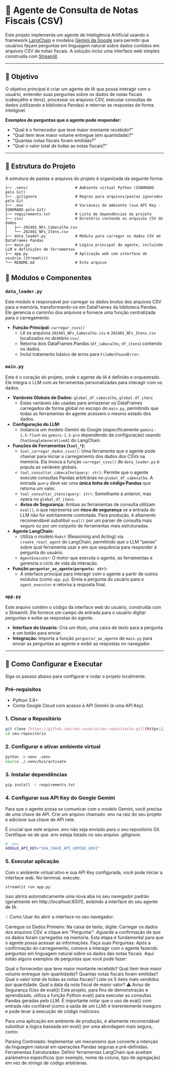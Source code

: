 # 🤖 Agente de Consulta de Notas Fiscais (CSV)

Este projeto implementa um agente de Inteligência Artificial usando o framework [LangChain](https://www.langchain.com/) e modelos [Gemini da Google](https://ai.google.dev/) para permitir que usuários façam perguntas em linguagem natural sobre dados contidos em arquivos CSV de notas fiscais. A solução inclui uma interface web simples construída com [Streamlit](https://streamlit.io/).

---

## 🎯 Objetivo

O objetivo principal é criar um agente de IA que possa interagir com o usuário, entender suas perguntas sobre os dados de notas fiscais (cabeçalho e itens), processar os arquivos CSV, executar consultas de dados (utilizando a biblioteca Pandas) e retornar as respostas de forma inteligível.

**Exemplos de perguntas que o agente pode responder:**
* "Qual é o fornecedor que teve maior montante recebido?"
* "Qual item teve maior volume entregue (em quantidade)?"
* "Quantas notas fiscais foram emitidas?"
* "Qual o valor total de todas as notas fiscais?"

---

## 📂 Estrutura do Projeto

A estrutura de pastas e arquivos do projeto é organizada da seguinte forma:

```
├── .venv/                     # Ambiente virtual Python (IGNORADO pelo Git)
├── .gitignore                 # Regras para arquivos/pastas ignorados pelo Git
├── .env                       # Variáveis de ambiente (sua API Key - IGNORADO pelo Git)
├── requirements.txt           # Lista de dependências do projeto
├── csv/                       # Diretório contendo os arquivos CSV de dados
│   ├── 202401_NFs_Cabecalho.csv
│   └── 202401_NFs_Itens.csv
├── data_loader.py             # Módulo para carregar os dados CSV em DataFrames Pandas
├── main.py                    # Lógica principal do agente, incluindo LLM e definições de ferramentas
├── app.py                     # Aplicação web com interface do usuário (Streamlit)
└── README.md                  # Este arquivo
```

## 🧩 Módulos e Componentes

### `data_loader.py`

Este módulo é responsável por carregar os dados brutos dos arquivos CSV para a memória, transformando-os em DataFrames da biblioteca Pandas. Ele gerencia o caminho dos arquivos e fornece uma função centralizada para o carregamento.

* **Função Principal:** `carregar_csvs()`
    * Lê os arquivos `202401_NFs_Cabecalho.csv` e `202401_NFs_Itens.csv` localizados no diretório `csv/`.
    * Retorna dois DataFrames Pandas (`df_cabecalho`, `df_itens`) contendo os dados.
    * Inclui tratamento básico de erros para `FileNotFoundError`.

### `main.py`

Este é o coração do projeto, onde o agente de IA é definido e orquestrado. Ele integra o LLM com as ferramentas personalizadas para interagir com os dados.

* **Variáveis Globais de Dados:** `global_df_cabecalho`, `global_df_itens`
    * Estas variáveis são usadas para armazenar os DataFrames carregados de forma global no escopo do `main.py`, permitindo que todas as ferramentas do agente acessem o mesmo estado dos dados.
* **Configuração do LLM:**
    * Instancia um modelo Gemini da Google (especificamente `gemini-1.5-flash` ou `gemini-1.5-pro` dependendo da configuração) usando `ChatGoogleGenerativeAI` do LangChain.
* **Funções de Ferramentas (`tool_*`):**
    * `tool_carregar_dados_csvs()`: Uma ferramenta que o agente pode chamar para iniciar o carregamento dos dados dos CSVs na memória. Ela invoca a função `carregar_csvs()` de `data_loader.py` e popula as variáveis globais.
    * `tool_consultar_cabecalho(query: str)`: Permite que o agente execute consultas Pandas arbitrárias no `global_df_cabecalho`. A entrada `query` deve ser uma **única linha de código Pandas** que retorna um valor.
    * `tool_consultar_itens(query: str)`: Semelhante à anterior, mas opera no `global_df_itens`.
    * **Aviso de Segurança:** Ambas as ferramentas de consulta utilizam `eval()`, o que representa um **risco de segurança** se a entrada do LLM não for estritamente controlada. Para produção, é altamente recomendável substituir `eval()` por um parser de consulta mais seguro ou por um conjunto de ferramentas mais estruturadas.
* **Agente LangChain:**
    * Utiliza o modelo `ReAct` (Reasoning and Acting) via `create_react_agent` do LangChain, permitindo que o LLM "pense" sobre qual ferramenta usar e em que sequência para responder à pergunta do usuário.
    * `AgentExecutor`: O motor que executa o agente, as ferramentas e gerencia o ciclo de vida da interação.
* **Função `perguntar_ao_agente(pergunta: str)`:**
    * A interface principal para interagir com o agente a partir de outros módulos (como `app.py`). Envia a pergunta do usuário para o `agent_executor` e retorna a resposta final.

### `app.py`

Este arquivo contém o código da interface web do usuário, construída com o Streamlit. Ele fornece um campo de entrada para o usuário digitar perguntas e exibe as respostas do agente.

* **Interface do Usuário:** Cria um título, uma caixa de texto para a pergunta e um botão para enviar.
* **Integração:** Importa a função `perguntar_ao_agente` de `main.py` para enviar as perguntas ao agente e exibir as respostas no navegador.

---

## 🚀 Como Configurar e Executar

Siga os passos abaixo para configurar e rodar o projeto localmente.

### Pré-requisitos

* Python 3.8+
* Conta Google Cloud com acesso à API Gemini (e uma API Key).

### 1. Clonar o Repositório

```bash
git clone [https://github.com/seu-usuario/seu-repositorio.git](https://github.com/seu-usuario/seu-repositorio.git)
cd seu-repositorio
```

### 2. Configurar e ativar ambiente virtual
```bash
python -m venv .venv
source ./.venv/bin/activate
```

### 3. Instalar dependências
```bash
pip install -r requirements.txt
```

### 4. Configurar sua API Key do Google Gemini
Para que o agente possa se comunicar com o modelo Gemini, você precisa de uma chave de API. Crie um arquivo chamado .env na raiz do seu projeto e adicione sua chave de API nele.

É crucial que este arquivo .env não seja enviado para o seu repositório Git. Certifique-se de que .env esteja listado no seu arquivo .gitignore.
```bash
# .env
GOOGLE_API_KEY="SUA_CHAVE_API_GEMINI_AQUI"
```

### 5. Executar aplicação
Com o ambiente virtual ativo e sua API Key configurada, você pode iniciar a interface web. No terminal, execute:
```bash
streamlit run app.py
```

Isso abrirá automaticamente uma nova aba no seu navegador padrão (geralmente em http://localhost:8501), exibindo a interface do seu agente de IA.

💡 Como Usar
Ao abrir a interface no seu navegador:

Carregue os Dados Primeiro: Na caixa de texto, digite: Carregar os dados dos arquivos CSV. e clique em "Perguntar". Aguarde a confirmação de que os dados foram carregados na memória. Esta etapa é fundamental para que o agente possa acessar as informações.
Faça suas Perguntas: Após a confirmação do carregamento, comece a interagir com o agente fazendo perguntas em linguagem natural sobre os dados das notas fiscais.
Aqui estão alguns exemplos de perguntas que você pode fazer:

Qual o fornecedor que teve maior montante recebido?
Qual item teve maior volume entregue (em quantidade)?
Quantas notas fiscais foram emitidas?
Qual o valor total de todas as notas fiscais?
Liste os 5 itens mais vendidos por quantidade.
Qual a data da nota fiscal de maior valor?
⚠️ Aviso de Segurança (Uso de eval())
Este projeto, para fins de demonstração e aprendizado, utiliza a função Python eval() para executar as consultas Pandas geradas pelo LLM. É importante notar que o uso de eval() com entrada não confiável (como a saída de um LLM) é inerentemente inseguro e pode levar à execução de código malicioso.

Para uma aplicação em ambiente de produção, é altamente recomendável substituir a lógica baseada em eval() por uma abordagem mais segura, como:

Parsing Controlado: Implementar um mecanismo que converte a intenção da linguagem natural em operações Pandas seguras e pré-definidas.
Ferramentas Estruturadas: Definir ferramentas LangChain que aceitam parâmetros específicos (por exemplo, nome da coluna, tipo de agregação) em vez de strings de código arbitrárias.